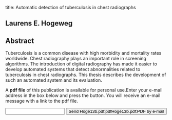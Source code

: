title: Automatic detection of tuberculosis in chest radiographs

## Laurens E. Hogeweg

## Abstract
Tuberculosis is a common disease with high morbidity and mortality rates worldwide. Chest radiography plays an important role in screening algorithms. The introduction of digital radiography has made it easier to develop automated systems that detect abnormalities related to tuberculosis in chest radiographs. This thesis describes the development of such an automated system and its evaluation.

A <b>pdf file</b> of this publication is available for personal use.Enter your e-mail address in the box below and press the button. You will receive an e-mail message with a link to the pdf file.
<form action="sender.php">  <input type="text" name="email">  <input type="submit" value="Send Hoge13b.pdf:pdfHoge13b.pdf:PDF by e-mail"></form>